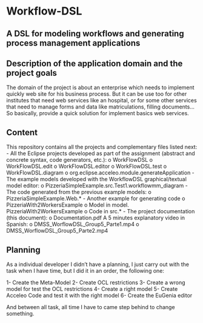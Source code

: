 # Workflow-DSL
## A DSL for modeling workflows and generating process management applications


## Description of the application domain and the project goals
The domain of the project is about an enterprise which needs to implement quickly web site for his business process. But it can be use too for other institutes that need web services like an hospital, or for some other services that need to manage forms and data like matriculations, filling documents...
So basically, provide a quick solution for implement basics web services.


## Content
This repository contains all the projects and complementary files listed next:
	- All the Eclipse projects developed as part of the assignment (abstract and concrete syntax, code generators, etc.):
		o WorkFlowDSL
		o WorkFlowDSL.edit
		o WorkFlowDSL.editor
		o WorkFlowDSL.test
		o WorkFlowDSL.diagram
		o org.eclipse.acceleo.module.generateApplication
	- The example models developed with the WorkflowDSL graphical/textual model editor:
		o PizzeriaSimpleExample.src.Test1.workflowmm_diagram
	- The code generated from the previous example models:
		o PizzeriaSimpleExample.Web.*
	- Another example for generating code
		o PizzeriaWith2WorkersExample
		o Model in model. PizzeriaWith2WorkersExample
		o Code in src.*
	- The project documentation (this document):
		o Documentation.pdf
	A 5 minutes explanatory video in Spanish:
		o DMSS_WorflowDSL_Group5_Parte1.mp4
		o DMSS_WorflowDSL_Group5_Parte2.mp4

## Planning
As a individual developer I didn’t have a planning, I just carry out with the task when I have time, but I did it in an order, the following one:

1- Create the Meta-Model
2- Create OCL restrictions
3- Create a wrong model for test the OCL restrictions
4- Create a right model
5- Create Acceleo Code and test it with the right model
6- Create the EuGenia editor

And between all task, all time I have to came step behind to change something.
